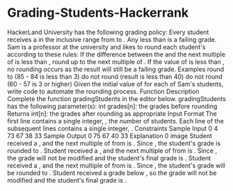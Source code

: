 # Grading-Students-Hackerrank
HackerLand University has the following grading policy:  Every student receives a  in the inclusive range from  to . Any  less than  is a failing grade. Sam is a professor at the university and likes to round each student's  according to these rules:  If the difference between the  and the next multiple of  is less than , round  up to the next multiple of . If the value of  is less than , no rounding occurs as the result will still be a failing grade. Examples   round to  (85 - 84 is less than 3)  do not round (result is less than 40)  do not round (60 - 57 is 3 or higher) Given the initial value of  for each of Sam's  students, write code to automate the rounding process.  Function Description  Complete the function gradingStudents in the editor below.  gradingStudents has the following parameter(s):  int grades[n]: the grades before rounding Returns  int[n]: the grades after rounding as appropriate Input Format  The first line contains a single integer, , the number of students. Each line  of the  subsequent lines contains a single integer, .  Constraints  Sample Input 0  4 73 67 38 33 Sample Output 0  75 67 40 33 Explanation 0  image  Student  received a , and the next multiple of  from  is . Since , the student's grade is rounded to . Student  received a , and the next multiple of  from  is . Since , the grade will not be modified and the student's final grade is . Student  received a , and the next multiple of  from  is . Since , the student's grade will be rounded to . Student  received a grade below , so the grade will not be modified and the student's final grade is .
